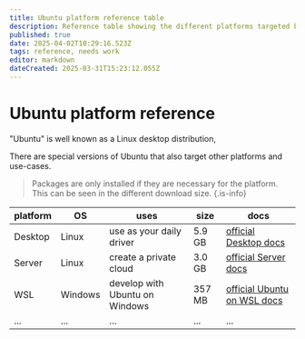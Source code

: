 ```yaml
---
title: Ubuntu platform reference table
description: Reference table showing the different platforms targeted by Ubuntu
published: true
date: 2025-04-02T10:29:16.523Z
tags: reference, needs work
editor: markdown
dateCreated: 2025-03-31T15:23:12.055Z
---
```


# Ubuntu platform reference
"Ubuntu" is well known as a Linux desktop distribution,

There are special versions of Ubuntu that also target other platforms and use-cases.

> Packages are only installed if they are necessary for the platform.
> This can be seen in the different download size.
{.is-info}


| platform  | OS      | uses                            | size    | docs                             |
|-----------|---------|---------------------------------|---------|----------------------------------|
| Desktop   | Linux   | use as your daily driver        | 5.9 GB  | [official Desktop docs](https://documentation.ubuntu.com/server/)        |
| Server    | Linux   | create a private cloud          | 3.0 GB  | [official Server docs](https://documentation.ubuntu.com/server/)         |
| WSL       | Windows | develop with Ubuntu on Windows  | 357 MB  | [official Ubuntu on WSL docs](https://documentation.ubuntu.com/server/)  |
| ...       | ...     | ...                             | ...     | ...                              |